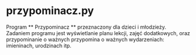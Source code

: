 # przypominacz.py
Program ** Przypominacz ** przeznaczony dla dzieci i młodzieży. Zadaniem programu jest wyświetlanie planu lekcji, zajęć dodatkowych, oraz przypominanie o ważnych przypomina o ważnych wydarzeniach: imieninach, urodzinach itp. 
